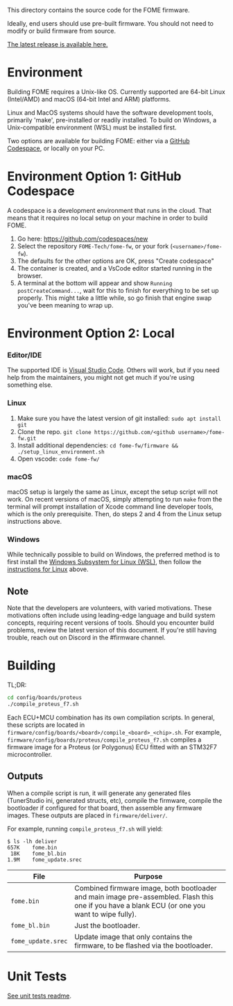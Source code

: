 This directory contains the source code for the FOME firmware.

Ideally, end users should use pre-built firmware. You should not need
to modify or build firmware from source.

[The latest release is available here.](https://github.com/fome-tech/fome-fw/releases/latest)

# Environment

Building FOME requires a Unix-like OS. Currently supported are 64-bit Linux
(Intel/AMD) and macOS (64-bit Intel and ARM) platforms.

Linux and MacOS systems should have the software development tools,
primarily 'make', pre-installed or readily installed. To build on
Windows, a Unix-compatible environment (WSL) must be installed first.

Two options are available for building FOME: either via a [GitHub Codespace](https://github.com/codespaces),
or locally on your PC.

# Environment Option 1: GitHub Codespace

A codespace is a development environment that runs in the cloud. That means
that it requires no local setup on your machine in order to build FOME.

1. Go here: https://github.com/codespaces/new
1. Select the repository `FOME-Tech/fome-fw`, or your fork (`<username>/fome-fw`).
1. The defaults for the other options are OK, press "Create codespace"
1. The container is created, and a VsCode editor started running in the browser.
1. A terminal at the bottom will appear and show `Running postCreateCommand...`, wait for this to finish for everything to be set up properly. This might take a little while, so go finish that engine swap you've been meaning to wrap up.

# Environment Option 2: Local

### Editor/IDE

The supported IDE is [Visual Studio Code](https://code.visualstudio.com/).
Others will work, but if you need help from the maintainers, you might not
get much if you're using something else.

### Linux

1. Make sure you have the latest version of git installed: `sudo apt install git`
1. Clone the repo. `git clone https://github.com/<github username>/fome-fw.git`
1. Install additional dependencies: `cd fome-fw/firmware && ./setup_linux_environment.sh`
1. Open vscode: `code fome-fw/`

### macOS

macOS setup is largely the same as Linux, except the setup script will not work.
On recent versions of macOS, simply attempting to run `make` from the terminal
will prompt installation of Xcode command line developer tools, which is the only
prerequisite. Then, do steps 2 and 4 from the Linux setup instructions above.

### Windows

While technically possible to build on Windows, the preferred method is to first install
the [Windows Subsystem for Linux (WSL)](https://learn.microsoft.com/en-us/windows/wsl/install), then follow the [instructions for Linux](#linux)
above.

## Note

Note that the developers are volunteers, with varied motivations.
These motivations often include using leading-edge language and build
system concepts, requiring recent versions of tools.  Should you
encounter build problems, review the latest version of this document.
If you're still having trouble, reach out on Discord in the #firmware channel.

# Building

TL;DR:

```bash
cd config/boards/proteus
./compile_proteus_f7.sh
```

Each ECU+MCU combination has its own compilation scripts. In general, these scripts are located in `firmware/config/boards/<board>/compile_<board>_<chip>.sh`. For example, `firmware/config/boards/proteus/compile_proteus_f7.sh` compiles a firmware image for a Proteus (or Polygonus) ECU fitted with an STM32F7 microcontroller.

## Outputs

When a compile script is run, it will generate any generated files (TunerStudio ini, generated structs, etc), compile the firmware, compile the bootloader if configured for that board, then assemble any firmware images. These outputs are placed in `firmware/deliver/`.

For example, running `compile_proteus_f7.sh` will yield:

```
$ ls -lh deliver
657K	fome.bin
 18K	fome_bl.bin
1.9M	fome_update.srec
```

|File|Purpose|
|--|--|
|`fome.bin`|Combined firmware image, both bootloader and main image pre-assembled. Flash this one if you have a blank ECU (or one you want to wipe fully).|
|`fome_bl.bin`|Just the bootloader.|
|`fome_update.srec`|Update image that only contains the firmware, to be flashed via the bootloader.|

# Unit Tests

[See unit tests readme](../unit_tests/readme.md).
